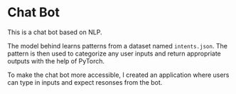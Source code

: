 # Chat Bot
This is a chat bot based on NLP. 

The model behind learns patterns from a dataset named ```intents.json```. 
The pattern is then used to categorize any user inputs and return appropriate outputs with the help of PyTorch.

To make the chat bot more accessible, I created an application where users can type in inputs and expect resonses from the bot.
